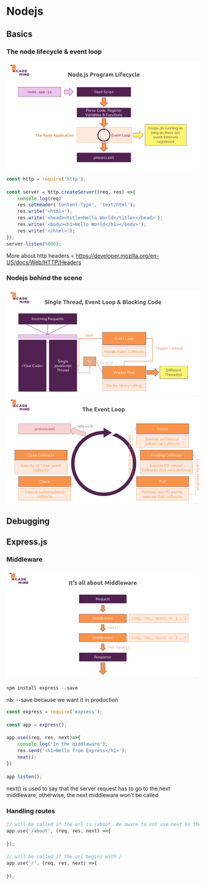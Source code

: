 # Nodejs

## Basics

### The node lifecycle & event loop

![alt text](imgs/lifecycle.png "Life cycle ")

```js
const http = require('http');

const server = http.createServer((req, res) =>{
    console.log(req)
    res.setHeader('Content-Type', 'text/html');
    res.write('<html>');
    res.write('<head><title>Hello World</title></head>');
    res.write('<body><h1>Hello World</h1></body>');
    res.write('</html>');
});
server.listen(5000);
```

More about http headers = https://developer.mozilla.org/en-US/docs/Web/HTTP/Headers


### Nodejs behind the scene

![alt text](imgs/behindthescene.png "Behind the Scene")
![alt text](imgs/eventloop.png "Event Loop")


## Debugging

## Express.js
 
### Middleware
![alt text](imgs/middleware_express.png "Express Middleware")

```js
npm install express --save
```
nb: --save because we want it in production
```js
const express = require('express');

const app = express();

app.use((req, res, next)=>{
    console.log('In the middleware');
    res.send('<h1>Hello from Express</h1>');
    next();
})

app.listen();
```

next() is used to say that the server request has to go to the next middleware, otherwise, the next middleware won't be called


### Handling routes

```js
// will be called if the url is /about. Be aware to not use next so the '/' isn't called
app.use('/about', (req, res, next) =>{

});

// will be called if the url begins with /
app.use('/', (req, res, next) =>{

});
```